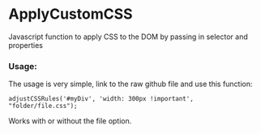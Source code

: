 # ApplyCustomCSS
Javascript function to apply CSS to the DOM by passing in selector and properties

### Usage:
The usage is very simple, link to the raw github file and use this function:

```adjustCSSRules('#myDiv', 'width: 300px !important', "folder/file.css");```

Works with or without the file option.
